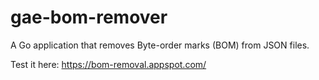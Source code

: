 # gae-bom-remover

A Go application that removes Byte-order marks (BOM) from JSON files. 

Test it here: https://bom-removal.appspot.com/
